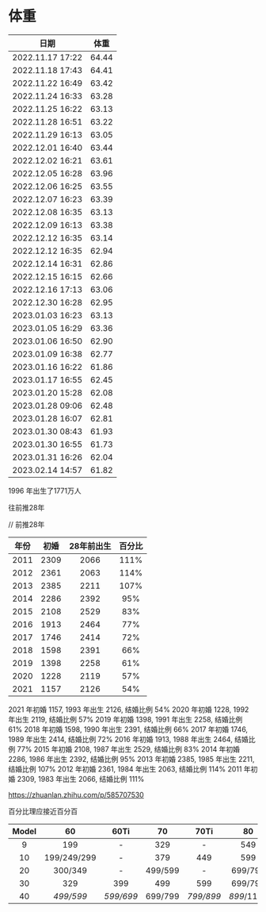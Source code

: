 ﻿体重
==

| 日期 | 体重 |
| :---: | :---: |
| 2022.11.17 17:22 | 64.44 |
| 2022.11.18 17:43 | 64.41 |
| 2022.11.22 16:49 | 63.42 |
| 2022.11.24 16:33 | 63.28 |
| 2022.11.25 16:22 | 63.13 |
| 2022.11.28 16:51 | 63.22 |
| 2022.11.29 16:13 | 63.05 |
| 2022.12.01 16:40 | 63.44 |
| 2022.12.02 16:21 | 63.61 |
| 2022.12.05 16:28 | 63.96 |
| 2022.12.06 16:25 | 63.55 |
| 2022.12.07 16:23 | 63.39 |
| 2022.12.08 16:35 | 63.13 |
| 2022.12.09 16:13 | 63.38 |
| 2022.12.12 16:35 | 63.14 |
| 2022.12.12 16:35 | 62.94 |
| 2022.12.14 16:31 | 62.86 |
| 2022.12.15 16:15 | 62.66 |
| 2022.12.16 17:13 | 63.06 |
| 2022.12.30 16:28 | 62.95 |
| 2023.01.03 16:23 | 63.13 |
| 2023.01.05 16:29 | 63.36 |
| 2023.01.06 16:50 | 62.90 |
| 2023.01.09 16:38 | 62.77 |
| 2023.01.16 16:22 | 61.86 |
| 2023.01.17 16:55 | 62.45 |
| 2023.01.20 15:28 | 62.08 |
| 2023.01.28 09:06 | 62.48 |
| 2023.01.28 16:07 | 62.81 |
| 2023.01.30 08:43 | 61.93 |
| 2023.01.30 16:55 | 61.73 |
| 2023.01.31 16:26 | 62.04 |
| 2023.02.14 14:57 | 61.82 |

1996 年出生了1771万人

往前推28年

// 前推28年

| 年份 | 初婚 | 28年前出生 | 百分比 |
| :---: | :---: | :---: | :---: |
| 2011 | 2309 | 2066 | 111% |
| 2012 | 2361 | 2063 | 114% |
| 2013 | 2385 | 2211 | 107% |
| 2014 | 2286 | 2392 | 95% |
| 2015 | 2108 | 2529 | 83% |
| 2016 | 1913 | 2464 | 77% |
| 2017 | 1746 | 2414 | 72% |
| 2018 | 1598 | 2391 | 66% |
| 2019 | 1398 | 2258 | 61% |
| 2020 | 1228 | 2119 | 57% |
| 2021 | 1157 | 2126 | 54% |











2021 年初婚 1157, 1993 年出生 2126, 结婚比例 54%
2020 年初婚 1228, 1992 年出生 2119, 结婚比例 57%
2019 年初婚 1398, 1991 年出生 2258, 结婚比例 61%
2018 年初婚 1598, 1990 年出生 2391, 结婚比例 66%
2017 年初婚 1746, 1989 年出生 2414, 结婚比例 72%
2016 年初婚 1913, 1988 年出生 2464, 结婚比例 77%
2015 年初婚 2108, 1987 年出生 2529, 结婚比例 83%
2014 年初婚 2286, 1986 年出生 2392, 结婚比例 95%
2013 年初婚 2385, 1985 年出生 2211, 结婚比例 107%
2012 年初婚 2361, 1984 年出生 2063, 结婚比例 114%
2011 年初婚 2309, 1983 年出生 2066, 结婚比例 111%

https://zhuanlan.zhihu.com/p/585707530

百分比理应接近百分百


| Model | 60 | 60Ti| 70 | 70Ti | 80 | 80Ti | 90 |
| :---: | :---: | :---:| :---: | :---: | :---: | :---: | :---: |
| 9 | 199 | - | 329 | - | 549 | 649 | - |
| 10 | 199/249/299 | - | 379 | 449 | 599 | 699 | - |
| 20 | 300/349 | - | 499/599 | - | 699/799 | 999/1199 | - |
| 30 | 329 | 399 | 499 | 599 | 699/799 | 1199 | 1499 |
| 40 | _499/599_ | _599/699_ | 699/799 | _799/899_ | _899_/1199 |  | 1599 |
